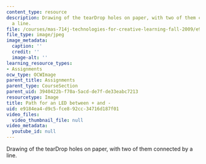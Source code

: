 ```yaml
---
content_type: resource
description: Drawing of the tearDrop holes on paper, with two of them connected by
  a line.
file: /courses/mas-714j-technologies-for-creative-learning-fall-2009/e9184ea4d9c5fce892cc34716d187f01_Image5.jpg
file_type: image/jpeg
image_metadata:
  caption: ''
  credit: ''
  image-alt: ''
learning_resource_types:
- Assignments
ocw_type: OCWImage
parent_title: Assignments
parent_type: CourseSection
parent_uid: 3940422b-f70a-5acd-de7f-de33eabc7213
resourcetype: Image
title: Path for an LED between + and -
uid: e9184ea4-d9c5-fce8-92cc-34716d187f01
video_files:
  video_thumbnail_file: null
video_metadata:
  youtube_id: null
---
```

Drawing of the tearDrop holes on paper, with two of them connected by a line.


